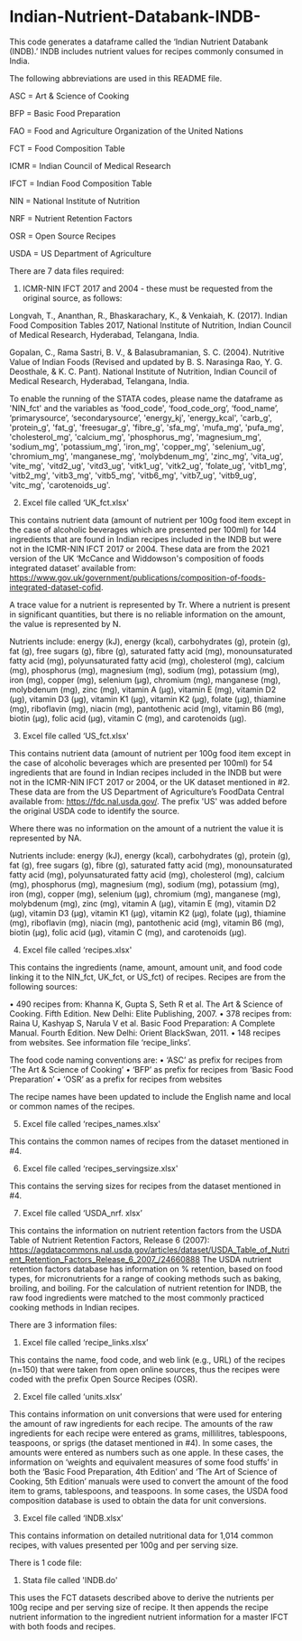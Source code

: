 # Indian-Nutrient-Databank-INDB-
This code generates a dataframe called the ‘Indian Nutrient Databank (INDB).’ INDB includes nutrient values for recipes commonly consumed in India. 

The following abbreviations are used in this README file.

ASC = Art & Science of Cooking

BFP = Basic Food Preparation

FAO = Food and Agriculture Organization of the United Nations 

FCT = Food Composition Table

ICMR = Indian Council of Medical Research

IFCT = Indian Food Composition Table

NIN = National Institute of Nutrition

NRF = Nutrient Retention Factors

OSR = Open Source Recipes

USDA = US Department of Agriculture 


There are 7 data files required:

1. ICMR-NIN IFCT 2017 and 2004 - these must be requested from the original source, as follows:

Longvah, T., Ananthan, R., Bhaskarachary, K., & Venkaiah, K. (2017). Indian Food Composition Tables 2017, National Institute of Nutrition, Indian Council of Medical Research, Hyderabad, Telangana, India.

Gopalan, C., Rama Sastri, B. V., & Balasubramanian, S. C. (2004). Nutritive Value of Indian Foods (Revised and updated by B. S. Narasinga Rao, Y. G. Deosthale, & K. C. Pant). National Institute of Nutrition, Indian Council of Medical Research, Hyderabad, Telangana, India.

To enable the running of the STATA codes, please name the dataframe as 'NIN_fct' and the variables as 'food_code', ‘food_code_org’, ‘food_name’, ‘primarysource’, ‘secondarysource’, 'energy_kj', 'energy_kcal', 'carb_g', 'protein_g', 'fat_g', 'freesugar_g', 'fibre_g', 'sfa_mg', 'mufa_mg', 'pufa_mg', 'cholesterol_mg', 'calcium_mg', 'phosphorus_mg', 'magnesium_mg', 'sodium_mg', 'potassium_mg', 'iron_mg', 'copper_mg', 'selenium_ug', 'chromium_mg', 'manganese_mg', 'molybdenum_mg', 'zinc_mg', 'vita_ug', 'vite_mg', 'vitd2_ug', 'vitd3_ug', 'vitk1_ug', 'vitk2_ug', 'folate_ug', 'vitb1_mg', 'vitb2_mg', 'vitb3_mg', 'vitb5_mg', 'vitb6_mg', 'vitb7_ug', 'vitb9_ug', 'vitc_mg', 'carotenoids_ug'.

2. Excel file called ‘UK_fct.xlsx'

This contains nutrient data (amount of nutrient per 100g food item except in the case of alcoholic beverages which are presented per 100ml) for 144 ingredients that are found in Indian recipes included in the INDB but were not in the ICMR-NIN IFCT 2017 or 2004. These data are from the 2021 version of the UK ‘McCance and Widdowson's composition of foods integrated dataset’ available from: https://www.gov.uk/government/publications/composition-of-foods-integrated-dataset-cofid. 

A trace value for a nutrient is represented by Tr. Where a nutrient is present in significant quantities, but there is no reliable information on the amount, the value is represented by N.

Nutrients include: energy (kJ), energy (kcal), carbohydrates (g), protein (g), fat (g), free sugars (g), fibre (g), saturated fatty acid (mg), monounsaturated fatty acid (mg), polyunsaturated fatty acid (mg), cholesterol (mg), calcium (mg), phosphorus (mg), magnesium (mg), sodium (mg), potassium (mg), iron (mg), copper (mg), selenium (µg), chromium (mg), manganese (mg), molybdenum (mg), zinc (mg), vitamin A (µg), vitamin E (mg), vitamin D2 (µg), vitamin D3 (µg), vitamin K1 (µg), vitamin K2 (µg), folate (µg), thiamine (mg), riboflavin (mg), niacin (mg), pantothenic acid (mg), vitamin B6 (mg), biotin (µg), folic acid (µg), vitamin C (mg), and carotenoids (µg). 

3. Excel file called ‘US_fct.xlsx'

This contains nutrient data (amount of nutrient per 100g food item except in the case of alcoholic beverages which are presented per 100ml) for 54 ingredients that are found in Indian recipes included in the INDB but were not in the ICMR-NIN IFCT 2017 or 2004, or the UK dataset mentioned in #2. These data are from the US Department of Agriculture’s FoodData Central available from: https://fdc.nal.usda.gov/.  The prefix 'US' was added before the original USDA code to identify the source.

Where there was no information on the amount of a nutrient the value it is represented by NA.

Nutrients include: energy (kJ), energy (kcal), carbohydrates (g), protein (g), fat (g), free sugars (g), fibre (g), saturated fatty acid (mg), monounsaturated fatty acid (mg), polyunsaturated fatty acid (mg), cholesterol (mg), calcium (mg), phosphorus (mg), magnesium (mg), sodium (mg), potassium (mg), iron (mg), copper (mg), selenium (µg), chromium (mg), manganese (mg), molybdenum (mg), zinc (mg), vitamin A (µg), vitamin E (mg), vitamin D2 (µg), vitamin D3 (µg), vitamin K1 (µg), vitamin K2 (µg), folate (µg), thiamine (mg), riboflavin (mg), niacin (mg), pantothenic acid (mg), vitamin B6 (mg), biotin (µg), folic acid (µg), vitamin C (mg), and carotenoids (µg).

4. Excel file called ‘recipes.xlsx'

This contains the ingredients (name, amount, amount unit, and food code linking it to the NIN_fct, UK_fct, or US_fct) of recipes. Recipes are from the following sources:

• 490 recipes from: Khanna K, Gupta S, Seth R et al. The Art & Science of Cooking. Fifth Edition. New Delhi: Elite Publishing, 2007. 
• 378 recipes from: Raina U, Kashyap S, Narula V et al. Basic Food Preparation: A Complete Manual. Fourth Edition. New Delhi: Orient BlackSwan, 2011. 
• 148 recipes from websites. See information file ‘recipe_links’.

The food code naming conventions are:
•	‘ASC’ as prefix for recipes from ‘The Art & Science of Cooking’ 
•	‘BFP’ as prefix for recipes from ‘Basic Food Preparation’
•	‘OSR’ as a prefix for recipes from websites 

The recipe names have been updated to include the English name and local or common names of the recipes.

5. Excel file called ‘recipes_names.xlsx'

This contains the common names of recipes from the dataset mentioned in #4.

6. Excel file called ‘recipes_servingsize.xlsx'

This contains the serving sizes for recipes from the dataset mentioned in #4.

7. Excel file called ‘USDA_nrf. xlsx’

This contains the information on nutrient retention factors from the USDA Table of Nutrient Retention Factors, Release 6 (2007): https://agdatacommons.nal.usda.gov/articles/dataset/USDA_Table_of_Nutrient_Retention_Factors_Release_6_2007_/24660888 The USDA nutrient retention factors database has information on % retention, based on food types, for micronutrients for a range of cooking methods such as baking, broiling, and boiling. For the calculation of nutrient retention for INDB, the raw food ingredients were matched to the most commonly practiced cooking methods in Indian recipes. 

There are 3 information files:

1. Excel file called ‘recipe_links.xlsx’

This contains the name, food code, and web link (e.g., URL) of the recipes (n=150) that were taken from open online sources, thus the recipes were coded with the prefix Open Source Recipes (OSR). 

2. Excel file called ‘units.xlsx’

This contains information on unit conversions that were used for entering the amount of raw ingredients for each recipe. The amounts of the raw ingredients for each recipe were entered as grams, millilitres, tablespoons, teaspoons, or sprigs (the dataset mentioned in #4). In some cases, the amounts were entered as numbers such as one apple. In these cases, the information on ‘weights and equivalent measures of some food stuffs’ in both the ‘Basic Food Preparation, 4th Edition’ and ‘The Art of Science of Cooking, 5th Edition’ manuals were used to convert the amount of the food item to grams, tablespoons, and teaspoons. In some cases, the USDA food composition database is used to obtain the data for unit conversions.

3. Excel file called ‘INDB.xlsx’

This contains information on detailed nutritional data for 1,014 common recipes, with values presented per 100g and per serving size.

There is 1 code file:

1. Stata file called 'INDB.do'

This uses the FCT datasets described above to derive the nutrients per 100g recipe and per serving size of recipe. It then appends the recipe nutrient information to the ingredient nutrient information for a master IFCT with both foods and recipes. 
